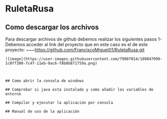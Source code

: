 # RuletaRusa

## Como descargar los archivos
Para descargar archivos de github debemos realizar los siguientes pasos
1-Debemos acceder al link del proyecto que en este caso es el de este proyecto: ~~~https://github.com/FranciscoMiguel01/RuletaRusa.git
~~~
![image](https://user-images.githubusercontent.com/79007014/109847099-1c0ff300-7c4f-11eb-9ac6-f8b0b871759a.png)



## Como abrir la consola de windows

## Comprobar si java esta instalado y como añadir las variables de entorno

## Compilar y ejecutar la aplicación por consola

## Manual de uso de la aplicación
